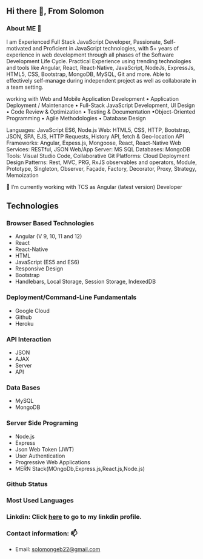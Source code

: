 ## Hi there 👋, From Solomon 
### About ME 💬
I am Experienced Full Stack JavaScript Developer, Passionate, Self-motivated and Proficient in JavaScript technologies, with 5+ years of experience in web development through all phases of the Software Development Life Cycle. Practical Experience using trending technologies and tools like Angular, React, React-Native, JavaScript, NodeJs, ExpressJs, HTML5, CSS, Bootstrap, MongoDB, MySQL, Git and more. Able to effectively self-manage during independent project as well as collaborate in a team setting.

working with Web and Mobile Application Development • Application Deployment / Maintenance • Full-Stack JavaScript Development, UI Design • Code Review & Optimization • Testing & Documentation •Object-Oriented Programming • Agile Methodologies • Database Design

Languages: JavaScript ES6, Node.js
Web: HTML5, CSS, HTTP, Bootstrap, JSON, SPA, EJS, HTTP Requests, History API, fetch & Geo-location API
Frameworks: Angular, Expess.js, Mongoose, React, React-Native
Web Services: RESTful, JSON
Web/App Server: MS SQL
Databases: MongoDB
Tools: Visual Studio Code, Collaborative Git
Platforms: Cloud Deployment
Design Patterns: Rest, MVC, PRG, RxJS observables and operators, Module, Prototype, Singleton, Observer, Façade, Factory, Decorator, Proxy, Strategy, Memoization

🔭 I’m currently working with TCS as Angular (latest version) Developer

## Technologies
### Browser Based Technologies
* Angular (V 9, 10, 11 and 12)
* React
* React-Native
* HTML
* JavaScript (ES5 and ES6)
* Responsive Design
* Bootstrap
* Handlebars, Local Storage, Session Storage, IndexedDB

### Deployment/Command-Line Fundamentals
* Google Cloud
* Github
* Heroku

### API Interaction
* JSON
* AJAX
* Server
* API

### Data Bases
* MySQL
* MongoDB

### Server Side Programing
* Node.js
* Express
* Json Web Token (JWT)
* User Authentication
* Progressive Web Applications
* MERN Stack(MOngoDb,Express.js,React.js,Node.js)

### Github Status
<!-- [![Anurag's GitHub stats](https://github-readme-stats.vercel.app/api?username=Solofaxum)](https://github.com/Solofaxum/github-readme-stats) -->
<!--![Anurag's GitHub stats](https://github-readme-stats.vercel.app/api?username=Solofaxum&hide=contribs,prs) -->

### Most Used Languages
<!-- [![Top Langs](https://github-readme-stats.vercel.app/api/top-langs/?username=anuraghazra)](https://github.com/anuraghazra/github-readme-stats) -->


### Linkdin: Click [here](https://www.linkedin.com/in/solomon-gebreslasie/) to go to my linkdin profile. 

### Contact information: 📫
 * Email: solomongeb22@gmail.com
<!--
**Solofaxum/Solofaxum** is a ✨ _special_ ✨ repository because its `README.md` (this file) appears on your GitHub profile.

Here are some ideas to get you started:

- 🔭 I’m currently working on ...
- 🌱 I’m currently learning ...
- 👯 I’m looking to collaborate on ...
- 🤔 I’m looking for help with ...
- 💬 Ask me about ...
- 📫 How to reach me: ...
- 😄 Pronouns: ...
- ⚡ Fun fact: ...
-->

